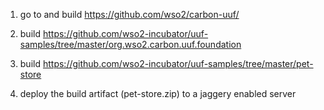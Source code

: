 1) go to and build https://github.com/wso2/carbon-uuf/

2) build https://github.com/wso2-incubator/uuf-samples/tree/master/org.wso2.carbon.uuf.foundation

3) build https://github.com/wso2-incubator/uuf-samples/tree/master/pet-store

4) deploy the build artifact (pet-store.zip) to a jaggery enabled server
